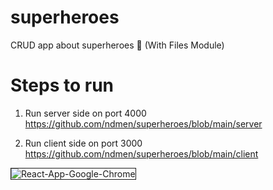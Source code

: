 # superheroes
CRUD app about superheroes 🤖 (With Files Module)

# Steps to run

1. Run server side on port 4000 https://github.com/ndmen/superheroes/blob/main/server

2. Run client side on port 3000 https://github.com/ndmen/superheroes/blob/main/client

<img src="https://i.ibb.co/C9zhMBc/React-App-Google-Chrome.jpg" alt="React-App-Google-Chrome" border="1">
